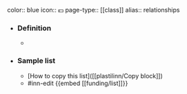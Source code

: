 color:: blue
icon:: 💵
page-type:: [[class]]
alias:: relationships

- ### Definition 
  - 
- ### Sample list
  - [How to copy this list]([[plastilinn/Copy block]])
  - #inn-edit {{embed [[funding/list]]}}


